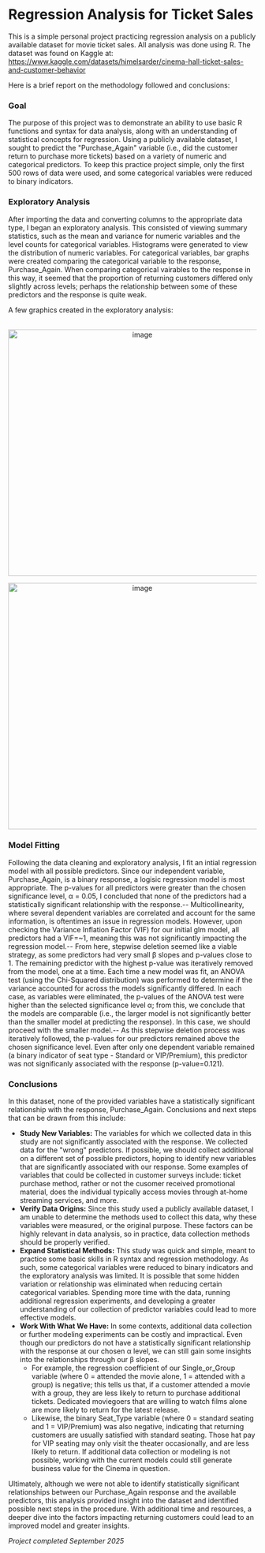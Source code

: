 # Regression Analysis for Ticket Sales

This is a simple personal project practicing regression analysis on a publicly available dataset for movie ticket sales. All analysis was done using R. The dataset was found on Kaggle at: https://www.kaggle.com/datasets/himelsarder/cinema-hall-ticket-sales-and-customer-behavior

Here is a brief report on the methodology followed and conclusions:

### Goal
The purpose of this project was to demonstrate an ability to use basic R functions and syntax for data analysis, along with an understanding of statistical concepts for regression. Using a publicly available dataset, I sought to predict the "Purchase_Again" variable (i.e., did the customer return to purchase more tickets) based on a variety of numeric and categorical predictors. To keep this practice project simple, only the first 500 rows of data were used, and some categorical variables were reduced to binary indicators.

### Exploratory Analysis
After importing the data and converting columns to the appropriate data type, I began an exploratory analysis. This consisted of viewing summary statistics, such as the mean and variance for numeric variables and the level counts for categorical variables. Histograms were generated to view the distribution of numeric variables.  For categorical variables, bar graphs were created comparing the categorical variable to the response, Purchase_Again. When comparing categorical vairables to the response in this way, it seemed that the proportion of returning customers differed only slightly across levels; perhaps the relationship between some of these predictors and the response is quite weak.

A few graphics created in the exploratory analysis:
<br/><br/>
<p align="center">
  <img width="528" height="500" alt="image" src="https://github.com/user-attachments/assets/552bfbaf-1260-4990-a9af-afc73febd173" />
</p>
<p align="center">
  <img width="528" height="500" alt="image" src="https://github.com/user-attachments/assets/f4371670-b08e-48d6-a40a-0198bfe84b7a" />
</p>

### Model Fitting
Following the data cleaning and exploratory analysis, I fit an intial regression model with all possible predictors. Since our independent variable, Purchase_Again, is a binary response, a logisic regression model is most appropriate. The p-values for all predictors were greater than the chosen significance level, α = 0.05, I concluded that none of the predictors had a statistically significant relationship with the response.--
Multicollinearity, where several dependent variables are correlated and account for the same information, is oftentimes an issue in regression models. However, upon checking the Variance Inflation Factor (VIF) for our initial glm model, all predictors had a VIF=~1, meaning this was not significantly impacting the regression model.--
From here, stepwise deletion seemed like a viable strategy, as some predictors had very small β slopes and p-values close to 1. The remaining predictor with the highest p-value was iteratively removed from the model, one at a time. Each time a new model was fit, an ANOVA test (using the Chi-Squared distribution) was performed to determine if the variance accounted for across the models significantly differed. In each case, as variables were eliminated, the p-values of the ANOVA test were higher than the selected significance level α; from this, we conclude that the models are comparable (i.e., the larger model is not significantly better than the smaller model at predicting the response). In this case, we should proceed with the smaller model.--
As this stepwise deletion process was iteratively followed, the p-values for our predictors remained above the chosen significance level. Even after only one dependent variable remained (a binary indicator of seat type - Standard or VIP/Premium), this predictor was not significanly associated with the response (p-value=0.121).

### Conclusions
In this dataset, none of the provided variables have a statistically significant relationship with the response, Purchase_Again. Conclusions and next steps that can be drawn from this include:
* **Study New Variables:** The variables for which we collected data in this study are not significantly associated with the response. We collected data for the "wrong" predictors. If possible, we should collect additional on a different set of possible predictors, hoping to identify new variables that are significantly associated with our response. Some examples of variables that could be collected in customer surveys include: ticket purchase method, rather or not the cusomer received promotional material, does the individual typically access movies through at-home streaming services, and more.
* **Verify Data Origins:** Since this study used a publicly available dataset, I am unable to determine the methods used to collect this data, why these variables were measured, or the original purpose. These factors can be highly relevant in data analysis, so in practice, data collection methods should be properly verified.
* **Expand Statistical Methods:** This study was quick and simple, meant to practice some basic skills in R syntax and regression methodology. As such, some categorical variables were reduced to binary indicators and the exploratory analysis was limited. It is possible that some hidden variation or relationship was eliminated when reducing certain categorical variables. Spending more time with the data, running additional regression experiments, and developing a greater understanding of our collection of predictor variables could lead to more effective models.
* **Work With What We Have:** In some contexts, additional data collection or further modeling experiments can be costly and impractical. Even though our predictors do not have a statistically significant relationship with the response at our chosen α level, we can still gain some insights into the relationships through our β slopes.
  - For example, the regression coefficient of our Single_or_Group variable (where 0 = attended the movie alone, 1 = attended with a group) is negative; this tells us that, if a customer attended a movie with a group, they are less likely to return to purchase additional tickets. Dedicated moviegoers that are willing to watch films alone are more likely to return for the latest release.
  - Likewise, the binary Seat_Type variable (where 0 = standard seating and 1 = VIP/Premium) was also negative, indicating that returning customers are usually satisfied with standard seating. Those hat pay for VIP seating may only visit the theater occasionally, and are less likely to return.
  If additional data collection or modeling is not possible, working with the current models could still generate business value for the Cinema in question.

Ultimately, although we were not able to identify statistically significant relationships between our Purchase_Again response and the available predictors, this analysis provided insight into the dataset and identified possible next steps in the procedure. With additional time and resources, a deeper dive into the factors impacting returning customers could lead to an improved model and greater insights.

*Project completed September 2025*
